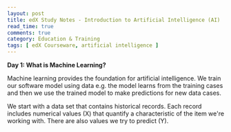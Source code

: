 ```yaml
---
layout: post
title: edX Study Notes - Introduction to Artificial Intelligence (AI)
read_time: true  
comments: true
category: Education & Training
tags: [ edX Courseware, artificial intelligence ]
---
```


**Day 1: What is Machine Learning?**

Machine learning provides the foundation for artificial intelligence. We train our software model using data e.g. the model learns from the training cases and then we use the trained model to make predictions for new data cases.

We start with a data set that contains historical records. Each record includes numerical values (X) that quantify a characteristic of the item we're working with. 
There are also values we try to predict (Y). 



